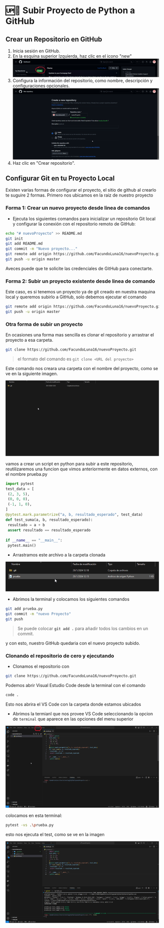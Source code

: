 # 🆙🔼 Subir Proyecto de Python a GitHub

## Crear un Repositorio en GitHub

1. Inicia sesión en GitHub.
2. En la esquina superior Izquierda, haz clic en el icono "new" 
![NewRepository](img/newRepository.png)
3. Configura la información del repositorio, como nombre, descripción y configuraciones opcionales.
![ConfiguracionRepository](img/configProyect.png)
4. Haz clic en "Crear repositorio".

## Configurar Git en tu Proyecto Local

Existen varias formas de configurar el proyecto, el sitio de github al crearlo te suguire 2 formas. Primero nos ubicamos en la raiz de nuestro proyecto

### Forma 1: Crear un nuevo proyecto desde linea de comandos

- Ejecuta los siguientes comandos para inicializar un repositorio Git local y configurar la conexión con el repositorio remoto de GitHub:

```bash
echo "# nuevoProyecto" >> README.md
git init
git add README.md
git commit -m "Nuevo proyecto..."
git remote add origin https://github.com/FacundoLuna16/nuevoProyecto.git
git push -u origin master
```
Aveces puede que te solicite las credenciales de GitHub para conectarte.

### Forma 2: Subir un proyecto existente desde linea de comando
Este caso, es si tenemos un proyecto ya de git creado en nuestra maquina local y queremos subirlo a GitHub, solo debemos ejecutar el comando 
```bash
git remote add origin https://github.com/FacundoLuna16/nuevoProyecto.git
git push -u origin master
```

### Otra forma de subir un proyecto 
En ocasiones una forma mas sencilla es clonar el repositorio y arrastrar el proyecto a esa carpeta.

```bash
git clone https://github.com/FacundoLuna16/nuevoProyecto.git
```
> el formato del comando es `git clone <URL del proyecto>`

Este comando nos creara una carpeta con el nombre del proyecto, como se ve en la siguiente imagen.

![Carpeta de proyecto](img/CarpetaProyectoVacia.png)

vamos a crear un script en python para subir a este repositorio, reutilizaremos una funcion que vimos anteriormente en datos externos, con el nombre prueba.py

```python
import pytest
test_data = [
 (2, 3, 5),
 (0, 0, 0),
 (-1, 1, 0),
]
@pytest.mark.parametrize("a, b, resultado_esperado", test_data)
def test_suma(a, b, resultado_esperado):
 resultado = a + b
 assert resultado == resultado_esperado
 
if __name__ == "__main__":
 pytest.main()
```

- Arrastramos este archivo a la carpeta clonada

![NuevoArchivo](img/NuevoArchivo.png)


- Abrimos la terminal y colocamos los siguientes comandos

```bash
git add prueba.py
git commit -m "nuevo Proyecto"
git push
```

> Se puede colocar **`git add .`** para añadir todos los cambios en un commit.

y con esto, nuestro GitHub quedaria con el nuevo proyecto subido.


### Clonando el repositorio de cero y ejecutando

- Clonamos el repositorio con 
```bash
git clone https://github.com/FacundoLuna16/nuevoProyecto.git
```

Podemos abrir Visual Estudio Code desde la terminal con el comando

```bash
code .
```
Esto nos abrira el VS Code con la carpeta donde estamos ubicados

- Abrimos la termianl que nos provee VS Code seleccionando la opcion de `terminal` que aparece en las opciones del menu superior

![](img/terminal.png)

colocamos en esta terminal:
```bash
pytest -vs .\prueba.py
```
esto nos ejecuta el test, como se ve en la imagen

![](img/ejecutado.png)

